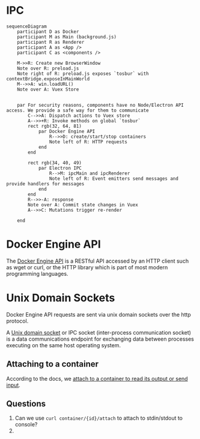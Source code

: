 # IPC

```mermaid
sequenceDiagram
    participant D as Docker
    participant M as Main (background.js)
    participant R as Renderer
    participant A as <App />
    participant C as <components />
    
    M->>R: Create new BrowserWindow
    Note over R: preload.js
    Note right of R: preload.js exposes `tosbur` with contextBridge.exposeInMainWorld
    M-->>A: win.loadURL()
    Note over A: Vuex Store
    
    
    par For security reasons, components have no Node/Electron API access. We provide a safe way for them to communicate
        C-->>A: Dispatch actions to Vuex store
        A-->>+R: Invoke methods on global `tosbur`
        rect rgb(32, 64, 81)
            par Docker Engine API
                R-->>D: create/start/stop containers
                Note left of R: HTTP requests
            end
        end
        
        rect rgb(34, 40, 49)
            par Electron IPC
                R-->M: ipcMain and ipcRenderer
                Note left of R: Event emitters send messages and provide handlers for messages
            end
        end
        R-->>-A: response
        Note over A: Commit state changes in Vuex
        A-->>C: Mutations trigger re-render

    end
```

# Docker Engine API

The [Docker Engine API](https://docs.docker.com/engine/api/sdk/) is a RESTful API accessed by an HTTP client such as wget or curl, or the HTTP library which is part of most modern programming languages.

# Unix Domain Sockets

Docker Engine API requests are sent via unix domain sockets over the http protocol.

A [Unix domain socket](https://github.com/sindresorhus/got#unix-domain-sockets) or IPC socket (inter-process communication socket) is a data communications endpoint for exchanging data between processes executing on the same host operating system.

## Attaching to a container

According to the docs, we [attach to a container to read its output or send input](https://docs.docker.com/engine/api/v1.40/#operation/ContainerAttach).

## Questions

1. Can we use `curl container/{id}/attach` to attach to stdin/stdout to console?
2. 